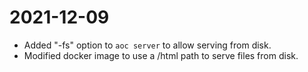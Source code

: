 # 2021-12-09

- Added "-fs" option to `aoc server` to allow serving from disk.
- Modified docker image to use a /html path to serve files from disk.
 
